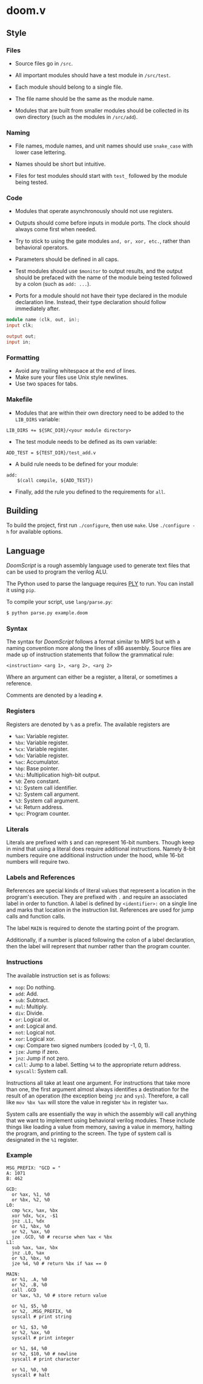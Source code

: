 # doom.v

## Style

### Files

* Source files go in `/src`.

* All important modules should have a test module in `/src/test`.

* Each module should belong to a single file.

* The file name should be the same as the module name.

* Modules that are built from smaller modules should be collected in its own
directory (such as the modules in `/src/add`).

### Naming

* File names, module names, and unit names should use `snake_case` with lower
case lettering.

* Names should be short but intuitive.

* Files for test modules should start with `test_` followed by the module being
tested.

### Code

* Modules that operate asynchronously should not use registers.

* Outputs should come before inputs in module ports. The clock should always
come first when needed.

* Try to stick to using the gate modules `and, or, xor, etc.`, rather than
behavioral operators.

* Parameters should be defined in all caps.

* Test modules should use `$monitor` to output results, and the output should
be prefaced with the name of the module being tested followed by a colon (such
as `add: ...`).

* Ports for a module should not have their type declared in the module
declaration line. Instead, their type declaration should follow immediately
after.

```verilog
module name (clk, out, in);
input clk;

output out;
input in;
```

### Formatting

* Avoid any trailing whitespace at the end of lines.
* Make sure your files use Unix style newlines.
* Use two spaces for tabs.

### Makefile

* Modules that are within their own directory need to be added to the
`LIB_DIRS` variable:

```
LIB_DIRS += ${SRC_DIR}/<your module directory>
```

* The test module needs to be defined as its own variable:

```
ADD_TEST = ${TEST_DIR}/test_add.v
```

* A build rule needs to be defined for your module:

```
add:
    $(call compile, ${ADD_TEST})
```

* Finally, add the rule you defined to the requirements for `all`.

## Building

To build the project, first run `./configure`, then use `make`. Use
`./configure -h` for available options.

## Language

*DoomScript* is a rough assembly language used to generate text files that can
be used to program the verilog ALU.

The Python used to parse the language requires
[PLY](https://www.dabeaz.com/ply/ply.html) to run.  You can install it using
`pip`.

To compile your script, use `lang/parse.py`:
```bash
$ python parse.py example.doom
```

### Syntax

The syntax for *DoomScript* follows a format similar to MIPS but with a naming
convention more along the lines of x86 assembly. Source files are made up of
instruction statements that follow the grammatical rule:
```
<instruction> <arg 1>, <arg 2>, <arg 2>
```
Where an argument can either be a register, a literal, or sometimes a
reference.

Comments are denoted by a leading `#`.

### Registers

Registers are denoted by `%` as a prefix. The available registers are

* `%ax`: Variable register.
* `%bx`: Variable register.
* `%cx`: Variable register.
* `%dx`: Variable register.
* `%ac`: Accumulator.
* `%bp`: Base pointer.
* `%hi`: Multiplication high-bit output.
* `%0`: Zero constant.
* `%1`: System call identifier.
* `%2`: System call argument.
* `%3`: System call argument.
* `%4`: Return address.
* `%pc`: Program counter.

### Literals

Literals are prefixed with `$` and can represent 16-bit numbers. Though keep in
mind that using a literal does require additional instructions. Namely 8-bit
numbers require one additional instruction under the hood, while 16-bit numbers
will require two.

### Labels and References

References are special kinds of literal values that represent a location in the
program's execution.  They are prefixed with `.` and require an associated
label in order to function. A label is defined by `<identifier>:` on a single
line and marks that location in the instruction list. References are used for
jump calls and function calls.

The label `MAIN` is required to denote the starting point of the program.

Additionally, if a number is placed following the colon of a label declaration,
then the label will represent that number rather than the program counter.

### Instructions

The available instruction set is as follows:

* `nop`: Do nothing.
* `add`: Add.
* `sub`: Subtract.
* `mul`: Multiply.
* `div`: Divide.
* `or`: Logical or.
* `and`: Logical and.
* `not`: Logical not.
* `xor`: Logical xor.
* `cmp`: Compare two signed numbers (coded by -1, 0, 1).
* `jze`: Jump if zero.
* `jnz`: Jump if not zero.
* `call`: Jump to a label. Setting `%4` to the appropriate return address.
* `syscall`: System call.

Instructions all take at least one argument. For instructions that take more
than one, the first argument almost always identifies a destination for the
result of an operation (the exception being `jnz` and `sys`). Therefore, a call
like `mov %bx %ax` will store the value in register `%bx` in register `%ax`.

System calls are essentially the way in which the assembly will call anything
that we want to implement using behavioral verilog modules.  These include
things like loading a value from memory, saving a value in memory, halting the
program, and printing to the screen. The type of system call is designated in
the `%1` register.

### Example

```
MSG_PREFIX: "GCD = "
A: 1071
B: 462

GCD:
  or %ax, %1, %0
  or %bx, %2, %0
L0:
  cmp %cx, %ax, %bx
  xor %dx, %cx, -$1
  jnz .L1, %dx
  or %1, %bx, %0
  or %2, %ax, %0
  jze .GCD, %0 # recurse when %ax < %bx
L1:
  sub %ax, %ax, %bx
  jnz .L0, %ax
  or %3, %bx, %0
  jze %4, %0 # return %bx if %ax == 0

MAIN:
  or %1, .A, %0
  or %2, .B, %0
  call .GCD
  or %ax, %3, %0 # store return value

  or %1, $5, %0
  or %2, .MSG_PREFIX, %0
  syscall # print string

  or %1, $3, %0
  or %2, %ax, %0
  syscall # print integer

  or %1, $4, %0
  or %2, $10, %0 # newline
  syscall # print character

  or %1, %0, %0
  syscall # halt
```
